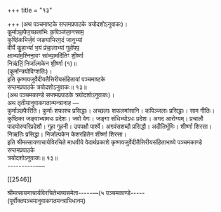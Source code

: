 +++
title = "१३"

+++
(अथ पञ्चमाष्टके सप्तमप्रपाठके त्रयोदशोऽनुवाकः)।  
कू॒र्माञ्छ॒फैर॒च्छला॑भिः क॒पिञ्ज॑ला॒न्त्साम॒  
कुष्ठि॑कभिर्ज॒वं जङघा॑भिरग॒दं जानुभ्यां  
वीर्ये कु॒हाभ्यां॑ भ॒यं प्र॑चा॒लाभ्यां गुहो॑पप॒  
क्षाभ्या॑म॒श्निना॒वꣳ सा॑भ्या॒मदि॑तिꣳ शी॒र्ष्णा  
निऋ॑तिं॒ निर्जा॑ल्मकेन शी॒र्ष्णा (१)॥  
(कूर्मान्त्रयोविꣳशतिः)।  
इति कृष्णयजुर्वेदीयतैत्तिरीयसंहितायां पञ्चमाष्टके  
सप्तमप्रपाठके त्रयोदशोऽनुवाकः॥ १३॥  
(अथ पञ्चमकाण्डे सप्तमप्रपाठके त्रयोदशोऽनुवाकः)।  
अथ तृतीयानुवाकगतान्मन्त्रानाह —  
कुर्माञ्छफैरिति। कुर्माः शफाश्च प्रसिद्धाः। अच्छलाः शफलमांसानि। कपिञ्जलाः प्रसिद्धाः। साम गीतिः। कुष्ठिका जङ्वाभ्यामधः प्रदेशः। जवो वेगः। जङ्गा संधिभ्योऽधः प्रदेशः। अगद आरोग्यम्। प्रचालौ पादयोरुपरिप्रदेशौ। गुहा गुहनी। उपपक्षौ पार्श्वे। अश्व्यंसशब्दौ प्रसिद्धौ। अदीतिर्भूमिः। शीर्ष्णा शिरसा। निऋतिः प्रसिद्धा। निर्जाल्पकेन केशरहितेन शीर्ष्णा शिरसा।  
इति श्रीमत्सायणाचार्यविरचिते माधवीये वेदार्थप्रकाशे कृष्णयजुर्वेदीतैत्तिरीयसंहिताभाष्ये पञ्चमकाण्डे सप्तमप्रपाठके  
त्रयोदशोऽनुवाकः॥ १३॥  
----------–––

[[2546]]

श्रीमत्सायणाचार्यविरचितेभाष्यसमेता-----––(५ पञ्चमकाण्डे-----  
(पूर्वोक्तपञ्चमानुवाकगतमन्त्राभिधानम्)  
